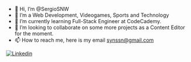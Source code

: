 - 👋 Hi, I’m @SergioSNW
- 👀 I’m a Web Development, Videogames, Sports and Technology
- 🌱 I’m currently learning Full-Stack Engineer at CodeCademy.
- 💞️ I’m looking to collaborate on some more projects as a Content Editor for the moment.
- 📫 How to reach me, here is my email synssn@gmail.com

[![Linkedin](https://img.shields.io/Linkedin/)]((https://www.linkedin.com/in/sergio-santamaria-nora/))

<!---
SergioSNW/SergioSNW is a ✨ special ✨ repository because its `README.md` (this file) appears on your GitHub profile.
You can click the Preview link to take a look at your changes.
--->
